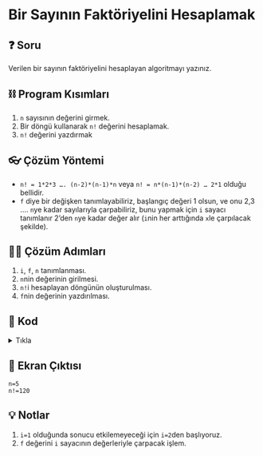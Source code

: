 # Bir Sayının Faktöriyelini Hesaplamak

## ❓ Soru
Verilen bir sayının faktöriyelini hesaplayan algoritmayı yazınız.

## ⛓ Program Kısımları
1. `n` sayısının değerini girmek.
2. Bir döngü kullanarak `n!` değerini hesaplamak.
3. `n!` değerini yazdırmak

## 👓 Çözüm Yöntemi 
- `n! = 1*2*3 …. (n-2)*(n-1)*n` veya `n! = n*(n-1)*(n-2) … 2*1` olduğu bellidir.
- `f` diye bir değişken tanımlayabiliriz, başlangıç değeri 1 olsun, ve onu 2,3 …. `n`ye kadar sayılarıyla çarpabiliriz, bunu yapmak için `i` sayacı tanımlanır 2’den `n`ye kadar değer alır (`i`nin her arttığında `x`le çarpılacak şekilde).
  
## 👩‍🔧 Çözüm Adımları
1. `i`, `f`, `n` tanımlanması.
2. `n`nin değerinin girilmesi.
3. `n!`i hesaplayan döngünün oluşturulması.
4. `f`nin değerinin yazdırılması.

## 🤖 Kod
<details>
<summary>Tıkla</summary>


```java
import java.util.*;
public class Faktoryel {
 public static void main(String arg[]) {
  Scanner input = new Scanner(System.in);
  int i, n, f = 1; // 1. adım
  System.out.print("n=");
  n = input.nextInt(); // 2. adım
  for (i = 2; i <= n; i++) // 3. adım, I. nota bak
   f = f * i; // II. nota bak
  System.out.println("n!=" + f); // 4. adım
  input.close();
 }
}
```
</details>


## 🎉 Ekran Çıktısı

```
n=5
n!=120
```

## 💡 Notlar 
1. `i=1` olduğunda sonucu etkilemeyeceği için `i=2`den başlıyoruz.
2. `f` değerini `i` sayacının değerleriyle çarpacak işlem.